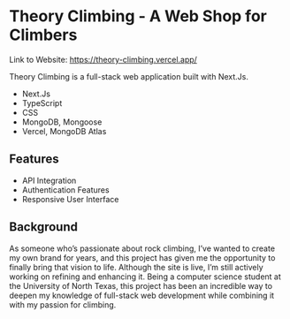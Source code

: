 # Theory Climbing - A Web Shop for Climbers

Link to Website: https://theory-climbing.vercel.app/

Theory Climbing is a full-stack web application built with Next.Js.

* Next.Js
* TypeScript
* CSS
* MongoDB, Mongoose
* Vercel, MongoDB Atlas

## Features
* API Integration
* Authentication Features
* Responsive User Interface

## Background

As someone who’s passionate about rock climbing, I’ve wanted to create my own brand for years, and this project has given me the opportunity to finally bring that vision to life. Although the site is live, I’m still actively working on refining and enhancing it. Being a computer science student at the University of North Texas, this project has been an incredible way to deepen my knowledge of full-stack web development while combining it with my passion for climbing.
